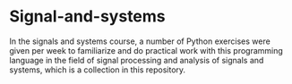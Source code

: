 # Signal-and-systems
In the signals and systems course, a number of Python exercises were given per week to familiarize and do practical work with this programming language in the field of signal processing and analysis of signals and systems, which is a collection in this repository.
